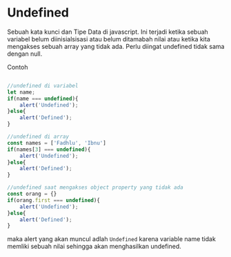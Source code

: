 # Undefined

Sebuah kata kunci dan Tipe Data di javascript. Ini terjadi ketika sebuah variabel belum diinisialsisasi atau belum ditamabah nilai atau ketika kita mengakses sebuah array yang tidak ada. Perlu diingat undefined tidak sama dengan null.

Contoh

```js

//undefined di variabel
let name;
if(name === undefined){
    alert('Undefined');
}else{
    alert('Defined');
}

//undefined di array
const names = ['Fadhlu', 'Ibnu']
if(names[3] === undefined){
    alert('Undefined');
}else{
    alert('Defined');
}

//undefined saat mengakses object property yang tidak ada
const orang = {}
if(orang.first === undefined){
    alert('Undefined');
}else{
    alert('Defined');
}
```

maka alert yang akan muncul adlah `Undefined` karena variable name tidak memliki sebuah nilai sehingga akan menghasilkan undefined.